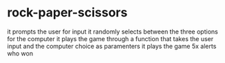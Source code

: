 # rock-paper-scissors
it prompts the user for  input
it randomly selects between the three options for the computer
it plays the game through a function that takes the user input and the computer choice as paramenters
it plays the game 5x
alerts who won 